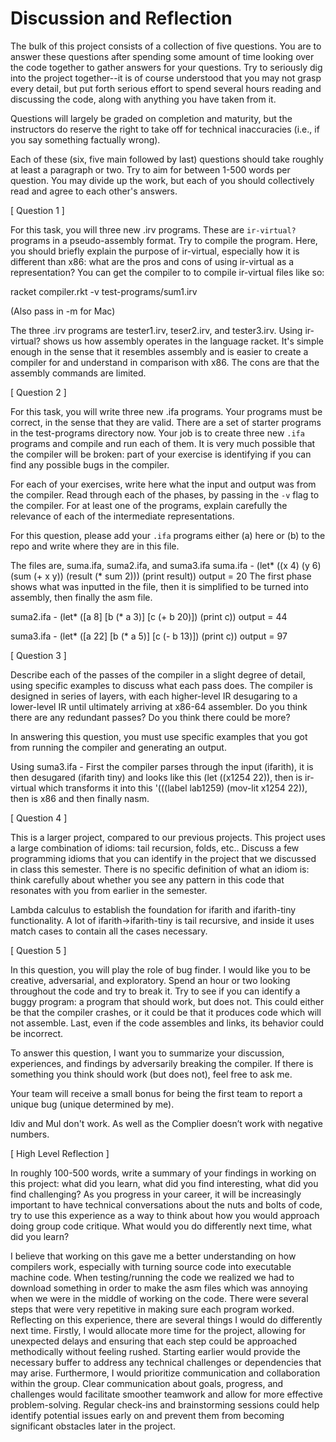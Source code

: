# Discussion and Reflection


The bulk of this project consists of a collection of five
questions. You are to answer these questions after spending some
amount of time looking over the code together to gather answers for
your questions. Try to seriously dig into the project together--it is
of course understood that you may not grasp every detail, but put
forth serious effort to spend several hours reading and discussing the
code, along with anything you have taken from it.

Questions will largely be graded on completion and maturity, but the
instructors do reserve the right to take off for technical
inaccuracies (i.e., if you say something factually wrong).

Each of these (six, five main followed by last) questions should take
roughly at least a paragraph or two. Try to aim for between 1-500
words per question. You may divide up the work, but each of you should
collectively read and agree to each other's answers.

[ Question 1 ] 

For this task, you will three new .irv programs. These are
`ir-virtual?` programs in a pseudo-assembly format. Try to compile the
program. Here, you should briefly explain the purpose of ir-virtual,
especially how it is different than x86: what are the pros and cons of
using ir-virtual as a representation? You can get the compiler to to
compile ir-virtual files like so: 

racket compiler.rkt -v test-programs/sum1.irv 

(Also pass in -m for Mac)

The three .irv programs are tester1.irv, teser2.irv, and tester3.irv.
Using ir-virtual? shows us how assembly operates in the language racket. It's simple enough in the sense that it resembles assembly and is easier to create a compiler for and understand in comparison with x86. The cons are that the assembly commands are limited.  


[ Question 2 ] 

For this task, you will write three new .ifa programs. Your programs
must be correct, in the sense that they are valid. There are a set of
starter programs in the test-programs directory now. Your job is to
create three new `.ifa` programs and compile and run each of them. It
is very much possible that the compiler will be broken: part of your
exercise is identifying if you can find any possible bugs in the
compiler.

For each of your exercises, write here what the input and output was
from the compiler. Read through each of the phases, by passing in the
`-v` flag to the compiler. For at least one of the programs, explain
carefully the relevance of each of the intermediate representations.

For this question, please add your `.ifa` programs either (a) here or
(b) to the repo and write where they are in this file.

The files are, suma.ifa, suma2.ifa, and suma3.ifa
suma.ifa - (let* ((x 4)
       (y 6)
       (sum (+ x y))
       (result (* sum 2)))
  (print result))
output = 20
The first phase shows what was inputted in the file, 
then it is simplified to be turned into assembly, 
then finally the asm file.

suma2.ifa - (let* ([a 8]
       [b (* a 3)]
       [c (+ b 20)])
  (print c))
output = 44

suma3.ifa - (let* ([a 22]
       [b (* a 5)]
       [c (- b 13)])
  (print c))
output = 97

[ Question 3 ] 

Describe each of the passes of the compiler in a slight degree of
detail, using specific examples to discuss what each pass does. The
compiler is designed in series of layers, with each higher-level IR
desugaring to a lower-level IR until ultimately arriving at x86-64
assembler. Do you think there are any redundant passes? Do you think
there could be more?

In answering this question, you must use specific examples that you
got from running the compiler and generating an output.

Using suma3.ifa - First the compiler parses through the input (ifarith), 
it is then desugared (ifarith tiny) and looks like this (let ((x1254 22)),
then is ir-virtual which transforms it into this '(((label lab1259) (mov-lit x1254 22)),
then is x86 and then finally nasm. 

[ Question 4 ] 

This is a larger project, compared to our previous projects. This
project uses a large combination of idioms: tail recursion, folds,
etc.. Discuss a few programming idioms that you can identify in the
project that we discussed in class this semester. There is no specific
definition of what an idiom is: think carefully about whether you see
any pattern in this code that resonates with you from earlier in the
semester.

Lambda calculus to establish the foundation for ifarith and ifarith-tiny functionality. A lot of ifarith->ifarith-tiny is tail recursive, and inside it uses match cases to contain all the cases necessary. 

[ Question 5 ] 

In this question, you will play the role of bug finder. I would like
you to be creative, adversarial, and exploratory. Spend an hour or two
looking throughout the code and try to break it. Try to see if you can
identify a buggy program: a program that should work, but does
not. This could either be that the compiler crashes, or it could be
that it produces code which will not assemble. Last, even if the code
assembles and links, its behavior could be incorrect.

To answer this question, I want you to summarize your discussion,
experiences, and findings by adversarily breaking the compiler. If
there is something you think should work (but does not), feel free to
ask me.

Your team will receive a small bonus for being the first team to
report a unique bug (unique determined by me).

Idiv and Mul don't work. As well as the Complier doesn’t work with negative numbers.

[ High Level Reflection ] 

In roughly 100-500 words, write a summary of your findings in working
on this project: what did you learn, what did you find interesting,
what did you find challenging? As you progress in your career, it will
be increasingly important to have technical conversations about the
nuts and bolts of code, try to use this experience as a way to think
about how you would approach doing group code critique. What would you
do differently next time, what did you learn?

I believe that working on this gave me a better understanding on how compilers work, 
especially with turning source code into executable machine code. When testing/running 
the code we realized we had to download something in order to make the asm files 
which was annoying when we were in the middle of working on the code. 
There were several steps that were very repetitive in making sure each program worked. Reflecting on this experience, there are several things I would do differently next time. Firstly, I would allocate more time for the project, allowing for unexpected delays and ensuring that each step could be approached methodically without feeling rushed. Starting earlier would provide the necessary buffer to address any technical challenges or dependencies that may arise. Furthermore, I would prioritize communication and collaboration within the group. Clear communication about goals, progress, and challenges would facilitate smoother teamwork and allow for more effective problem-solving. Regular check-ins and brainstorming sessions could help identify potential issues early on and prevent them from becoming significant obstacles later in the project.
